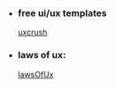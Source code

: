 - ### free ui/ux templates
  [uxcrush](https://www.uxcrush.com/)

- ### laws of ux:
  [lawsOfUx](https://lawsofux.com/)
